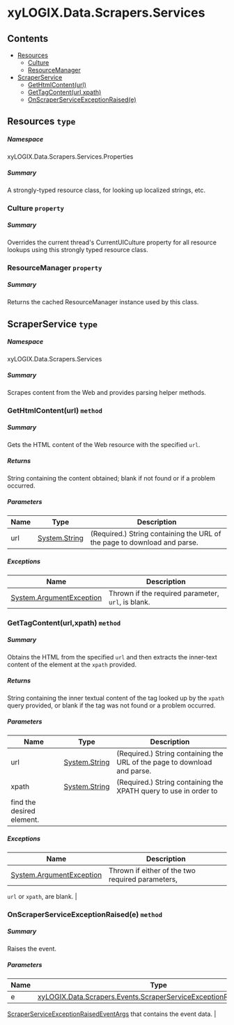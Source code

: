 <a name='assembly'></a>
# xyLOGIX.Data.Scrapers.Services

## Contents

- [Resources](#T-xyLOGIX-Data-Scrapers-Services-Properties-Resources 'xyLOGIX.Data.Scrapers.Services.Properties.Resources')
  - [Culture](#P-xyLOGIX-Data-Scrapers-Services-Properties-Resources-Culture 'xyLOGIX.Data.Scrapers.Services.Properties.Resources.Culture')
  - [ResourceManager](#P-xyLOGIX-Data-Scrapers-Services-Properties-Resources-ResourceManager 'xyLOGIX.Data.Scrapers.Services.Properties.Resources.ResourceManager')
- [ScraperService](#T-xyLOGIX-Data-Scrapers-Services-ScraperService 'xyLOGIX.Data.Scrapers.Services.ScraperService')
  - [GetHtmlContent(url)](#M-xyLOGIX-Data-Scrapers-Services-ScraperService-GetHtmlContent-System-String- 'xyLOGIX.Data.Scrapers.Services.ScraperService.GetHtmlContent(System.String)')
  - [GetTagContent(url,xpath)](#M-xyLOGIX-Data-Scrapers-Services-ScraperService-GetTagContent-System-String,System-String- 'xyLOGIX.Data.Scrapers.Services.ScraperService.GetTagContent(System.String,System.String)')
  - [OnScraperServiceExceptionRaised(e)](#M-xyLOGIX-Data-Scrapers-Services-ScraperService-OnScraperServiceExceptionRaised-xyLOGIX-Data-Scrapers-Events-ScraperServiceExceptionRaisedEventArgs- 'xyLOGIX.Data.Scrapers.Services.ScraperService.OnScraperServiceExceptionRaised(xyLOGIX.Data.Scrapers.Events.ScraperServiceExceptionRaisedEventArgs)')

<a name='T-xyLOGIX-Data-Scrapers-Services-Properties-Resources'></a>
## Resources `type`

##### Namespace

xyLOGIX.Data.Scrapers.Services.Properties

##### Summary

A strongly-typed resource class, for looking up localized strings, etc.

<a name='P-xyLOGIX-Data-Scrapers-Services-Properties-Resources-Culture'></a>
### Culture `property`

##### Summary

Overrides the current thread's CurrentUICulture property for all
  resource lookups using this strongly typed resource class.

<a name='P-xyLOGIX-Data-Scrapers-Services-Properties-Resources-ResourceManager'></a>
### ResourceManager `property`

##### Summary

Returns the cached ResourceManager instance used by this class.

<a name='T-xyLOGIX-Data-Scrapers-Services-ScraperService'></a>
## ScraperService `type`

##### Namespace

xyLOGIX.Data.Scrapers.Services

##### Summary

Scrapes content from the Web and provides parsing helper methods.

<a name='M-xyLOGIX-Data-Scrapers-Services-ScraperService-GetHtmlContent-System-String-'></a>
### GetHtmlContent(url) `method`

##### Summary

Gets the HTML content of the Web resource with the specified
`url`.

##### Returns

String containing the content obtained; blank if not found or if a
problem occurred.

##### Parameters

| Name | Type | Description |
| ---- | ---- | ----------- |
| url | [System.String](http://msdn.microsoft.com/query/dev14.query?appId=Dev14IDEF1&l=EN-US&k=k:System.String 'System.String') | (Required.) String containing the URL of the page to download and parse. |

##### Exceptions

| Name | Description |
| ---- | ----------- |
| [System.ArgumentException](http://msdn.microsoft.com/query/dev14.query?appId=Dev14IDEF1&l=EN-US&k=k:System.ArgumentException 'System.ArgumentException') | Thrown if the required parameter, `url`, is blank. |

<a name='M-xyLOGIX-Data-Scrapers-Services-ScraperService-GetTagContent-System-String,System-String-'></a>
### GetTagContent(url,xpath) `method`

##### Summary

Obtains the HTML from the specified `url` and then
extracts the inner-text content of the element at the
`xpath`
provided.

##### Returns

String containing the inner textual content of the tag looked up by
the `xpath` query provided, or blank if the tag was
not found or a problem occurred.

##### Parameters

| Name | Type | Description |
| ---- | ---- | ----------- |
| url | [System.String](http://msdn.microsoft.com/query/dev14.query?appId=Dev14IDEF1&l=EN-US&k=k:System.String 'System.String') | (Required.) String containing the URL of the page to download and parse. |
| xpath | [System.String](http://msdn.microsoft.com/query/dev14.query?appId=Dev14IDEF1&l=EN-US&k=k:System.String 'System.String') | (Required.) String containing the XPATH query to use in order to
find the desired element. |

##### Exceptions

| Name | Description |
| ---- | ----------- |
| [System.ArgumentException](http://msdn.microsoft.com/query/dev14.query?appId=Dev14IDEF1&l=EN-US&k=k:System.ArgumentException 'System.ArgumentException') | Thrown if either of the two required parameters,
`url`
or `xpath`, are blank. |

<a name='M-xyLOGIX-Data-Scrapers-Services-ScraperService-OnScraperServiceExceptionRaised-xyLOGIX-Data-Scrapers-Events-ScraperServiceExceptionRaisedEventArgs-'></a>
### OnScraperServiceExceptionRaised(e) `method`

##### Summary

Raises the
[](#E-CoinMarketCap-Data-Scraper-Helpers-Scraper-ScraperServiceExceptionRaised 'CoinMarketCap.Data.Scraper.Helpers.Scraper.ScraperServiceExceptionRaised')
event.

##### Parameters

| Name | Type | Description |
| ---- | ---- | ----------- |
| e | [xyLOGIX.Data.Scrapers.Events.ScraperServiceExceptionRaisedEventArgs](#T-xyLOGIX-Data-Scrapers-Events-ScraperServiceExceptionRaisedEventArgs 'xyLOGIX.Data.Scrapers.Events.ScraperServiceExceptionRaisedEventArgs') | A
[ScraperServiceExceptionRaisedEventArgs](#T-CoinMarketCap-Data-Scraper-Helpers-Events-ScraperServiceExceptionRaisedEventArgs 'CoinMarketCap.Data.Scraper.Helpers.Events.ScraperServiceExceptionRaisedEventArgs')
that contains the event data. |
